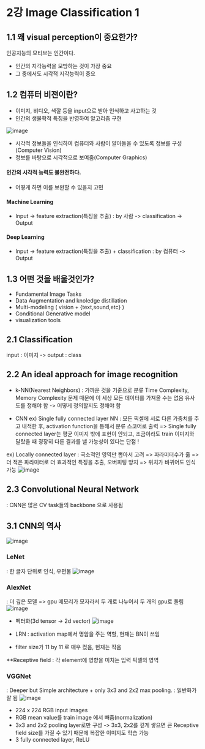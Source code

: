 # 2강 Image Classification 1  


## 1.1 왜 visual perception이 중요한가?
인공지능의 모티브는 인간이다.   
- 인간의 지각능력을 모방하는 것이 가장 중요   
- 그 중에서도 시각적 지각능력이 중요  


## 1.2 컴퓨터 비젼이란?
- 이미지, 비디오, 색깔 등을 input으로 받아 인식하고 사고하는 것
- 인간의 생물학적 특징을 반영하여 알고리즘 구현

![image](https://user-images.githubusercontent.com/51853700/132166241-8410753e-75e1-437c-a6a0-4576155953d5.png)

- 시각적 정보들을 인식하여 컴퓨터와 사람이 알아들을 수 있도록 정보를 구성(Computer Vision)
- 정보를 바탕으로 시각적으로 보여줌(Computer Graphics)



#### 인간의 시각적 능력도 불완전하다.
- 어떻게 하면 이를 보완할 수 있을지 고민 


#### Machine Learning
- Input -> feature extraction(특징을 추출) : by 사람 -> classification -> Output

#### Deep Learning
- Input -> feature extraction(특징을 추출) + classification : by 컴퓨터  -> Output




## 1.3 어떤 것을 배울것인가?
-  Fundamental Image Tasks
-  Data Augmentation and knoledge distillation
-  Multi-modeling ( vision + {text,sound,etc} )
-  Conditional Generative model
-  visualization tools


## 2.1 Classification
input : 이미지 -> output : class

## 2.2 An ideal approach for image recognition
- k-NN(Nearest Neighbors) : 가까운 것을 기준으로 분류 
Time Complexity, Memory Complexity 문제 때문에 이 세상 모든 데이터를 가져올 수는 없음
유사도를 정해야 함 -> 어떻게 정의할지도 정해야 함
 
- CNN
ex) Single fully connected layer NN
: 모든 픽셀에 서로 다른 가중치를 주고 내적한 후, activation function을 통해서 분류 스코어로 출력
=> Single fully connected layer는 평균 이미지 밖에 표현이 안되고, 조금이라도 train 이미지와 달랐을 때 굉장히 다른 결과를 낼 가능성이 있다는 단점 !

ex) Locally connected layer
: 국소적인 영역만 뽑아서 고려
=> 파라미터수가 줆
=> 더 적은 파라미터로 더 효과적인 특징을 추출, 오버피팅 방지
=> 위치가 바뀌어도 인식 가능
![image](https://user-images.githubusercontent.com/51853700/132168531-cf5d8dba-ecc3-4a21-ac4f-86b9062f1e69.png)


## 2.3 Convolutional Neural Network
: CNN은 많은 CV task들의 backbone 으로 사용됨 


## 3.1 CNN의 역사
![image](https://user-images.githubusercontent.com/51853700/132171185-444c3443-9912-4d20-ad57-b0ebf10debb1.png)

### LeNet
: 한 글자 단위로 인식, 우편물
![image](https://user-images.githubusercontent.com/51853700/132171140-dd153d90-d2c4-4450-a9b2-6bc127435435.png)

### AlexNet
: 더 깊은 모델 => gpu 메모리가 모자라서 두 개로 나누어서 두 개의 gpu로 돌림
![image](https://user-images.githubusercontent.com/51853700/132171522-c6dfd34d-46bf-4f63-a698-867f468229a2.png)


- 벡터화(3d tensor -> 2d vector)
![image](https://user-images.githubusercontent.com/51853700/132171742-bc832c34-a9c5-4aad-ae0c-0dc794305c53.png)

- LRN : activation map에서 명암을 주는 역할, 현재는 BN이 쓰임
- filter size가 11 by 11 로 매우 컸음, 현재는 작음

**Receptive field
: 각 element에 영향을 미치는 입력 픽셀의 영역


### VGGNet
: Deeper but Simple architecture + only 3x3 and 2x2 max pooling. 
: 일반화가 잘 됨
![image](https://user-images.githubusercontent.com/51853700/132172590-6258835d-0d2c-42c6-b4b3-6d175a6182ad.png)

- 224 x 224 RGB input images 
- RGB mean value를 train image 에서 빼줌(normalization)
- 3x3 and 2x2 pooling layer로만 구성 -> 3x3, 2x2를 깊게 쌓으면 큰 Receptive field size를 가질 수 있기 때문에 복잡한 이미지도 학습 가능
- 3 fully connected layer, ReLU

